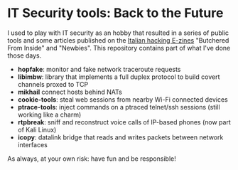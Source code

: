 # **IT Security tools**: Back to the Future

I used to play with IT security as an hobby that resulted in a series of 
public tools and some articles published on the [Italian hacking E-zines](http://www.autistici.org/hacking_e-zines/) "Butchered From Inside" and "Newbies".
This repository contains part of what I've done those days.

* **hopfake**: monitor and fake network traceroute requests
* **libimbw**: library that implements a full duplex protocol to build covert channels proxed to TCP
* **mikhail** connect hosts behind NATs
* **cookie-tools**: steal web sessions from nearby Wi-Fi connected devices
* **ptrace-tools**: inject commands on a ptraced telnet/ssh sessions (still working like a charm)
* **rtpbreak**: sniff and reconstruct voice calls of IP-based phones (now part of Kali Linux)
* **icopy**: datalink bridge that reads and writes packets between network interfaces

As always, at your own risk: have fun and be responsible!
